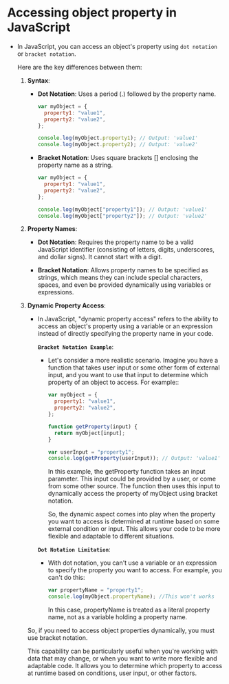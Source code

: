 # Accessing object property in JavaScript

- In JavaScript, you can access an object's property using `dot notation` or `bracket notation`.

  Here are the key differences between them:

  1.  **Syntax**:

      - **Dot Notation**: Uses a period (.) followed by the property name.

        ```javascript
        var myObject = {
          property1: "value1",
          property2: "value2",
        };

        console.log(myObject.property1); // Output: 'value1'
        console.log(myObject.property2); // Output: 'value2'
        ```

      - **Bracket Notation**: Uses square brackets [] enclosing the property name as a string.

        ```javascript
        var myObject = {
          property1: "value1",
          property2: "value2",
        };

        console.log(myObject["property1"]); // Output: 'value1'
        console.log(myObject["property2"]); // Output: 'value2'
        ```

  2.  **Property Names**:

      - **Dot Notation**: Requires the property name to be a valid JavaScript identifier (consisting of letters, digits, underscores, and dollar signs). It cannot start with a digit.

      - **Bracket Notation**: Allows property names to be specified as strings, which means they can include special characters, spaces, and even be provided dynamically using variables or expressions.

  3.  **Dynamic Property Access**:

      - In JavaScript, "dynamic property access" refers to the ability to access an object's property using a variable or an expression instead of directly specifying the property name in your code.

        **`Bracket Notation Example`**:

        - Let's consider a more realistic scenario. Imagine you have a function that takes user input or some other form of external input, and you want to use that input to determine which property of an object to access. For example::

          ```javascript
          var myObject = {
            property1: "value1",
            property2: "value2",
          };

          function getProperty(input) {
            return myObject[input];
          }

          var userInput = "property1";
          console.log(getProperty(userInput)); // Output: 'value1'
          ```

          In this example, the getProperty function takes an input parameter. This input could be provided by a user, or come from some other source. The function then uses this input to dynamically access the property of myObject using bracket notation.

          So, the dynamic aspect comes into play when the property you want to access is determined at runtime based on some external condition or input. This allows your code to be more flexible and adaptable to different situations.

        **`Dot Notation Limitation`**:

        - With dot notation, you can't use a variable or an expression to specify the property you want to access. For example, you can't do this:

          ```javascript
          var propertyName = "property1";
          console.log(myObject.propertyName); //This won't works
          ```

          In this case, propertyName is treated as a literal property name, not as a variable holding a property name.

      So, if you need to access object properties dynamically, you must use bracket notation.

      This capability can be particularly useful when you're working with data that may change, or when you want to write more flexible and adaptable code. It allows you to determine which property to access at runtime based on conditions, user input, or other factors.
